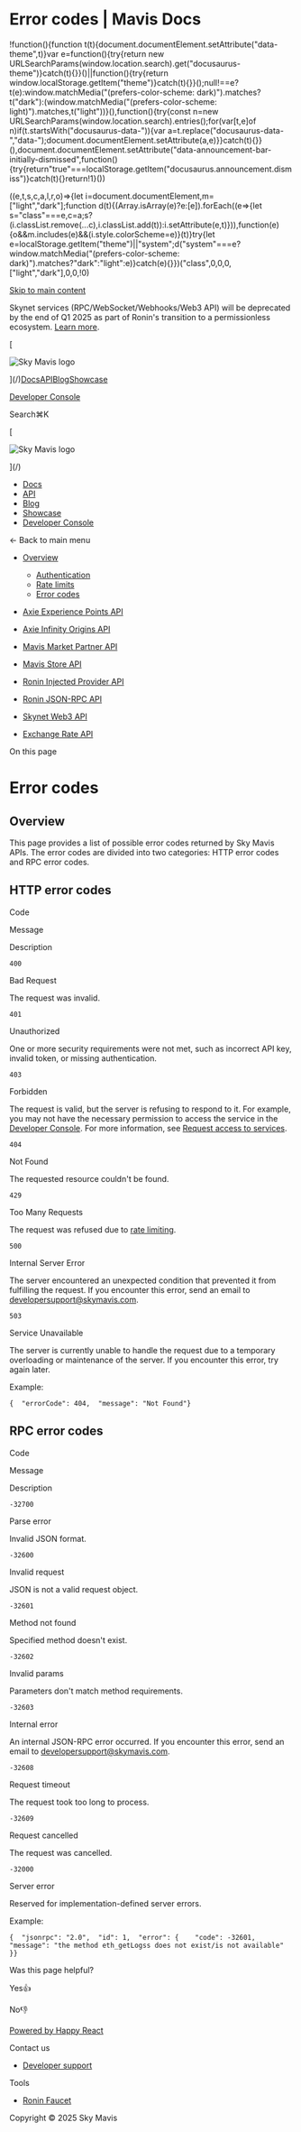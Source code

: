 # Error codes | Mavis Docs

!function(){function t(t){document.documentElement.setAttribute("data-theme",t)}var e=function(){try{return new URLSearchParams(window.location.search).get("docusaurus-theme")}catch(t){}}()||function(){try{return window.localStorage.getItem("theme")}catch(t){}}();null!==e?t(e):window.matchMedia("(prefers-color-scheme: dark)").matches?t("dark"):(window.matchMedia("(prefers-color-scheme: light)").matches,t("light"))}(),function(){try{const n=new URLSearchParams(window.location.search).entries();for(var\[t,e\]of n)if(t.startsWith("docusaurus-data-")){var a=t.replace("docusaurus-data-","data-");document.documentElement.setAttribute(a,e)}}catch(t){}}(),document.documentElement.setAttribute("data-announcement-bar-initially-dismissed",function(){try{return"true"===localStorage.getItem("docusaurus.announcement.dismiss")}catch(t){}return!1}())

((e,t,s,c,a,l,r,o)=>{let i=document.documentElement,m=\["light","dark"\];function d(t){(Array.isArray(e)?e:\[e\]).forEach((e=>{let s="class"===e,c=a;s?(i.classList.remove(...c),i.classList.add(t)):i.setAttribute(e,t)})),function(e){o&&m.includes(e)&&(i.style.colorScheme=e)}(t)}try{let e=localStorage.getItem("theme")||"system";d("system"===e?window.matchMedia("(prefers-color-scheme: dark)").matches?"dark":"light":e)}catch(e){}})("class",0,0,0,\["light","dark"\],0,0,!0)

[Skip to main content](#__docusaurus_skipToContent_fallback)

Skynet services (RPC/WebSocket/Webhooks/Web3 API) will be deprecated by the end of Q1 2025 as part of Ronin's transition to a permissionless ecosystem. [Learn more](/deprecation-notice).

[

![Sky Mavis logo](/img/logo-dark.png)

](/)[Docs](/)[API](/api)[Blog](/blog)[Showcase](/showcase)

[Developer Console](https://developers.skymavis.com/console/applications/)

Search⌘K

[

![Sky Mavis logo](/img/logo-dark.png)

](/)

-   [Docs](/)
-   [API](/api)
-   [Blog](/blog)
-   [Showcase](/showcase)
-   [Developer Console](https://developers.skymavis.com/console/applications/)

← Back to main menu

-   [Overview](/api)
    
    -   [Authentication](/api/authentication)
    -   [Rate limits](/api/rate-limits)
    -   [Error codes](/api/status-codes)
-   [Axie Experience Points API](/api/axp/axp-endpoints)
    
-   [Axie Infinity Origins API](/api/origins/origins-endpoints)
    
-   [Mavis Market Partner API](/api/mavis-market/mavis-market-partner-api)
    
-   [Mavis Store API](/api/mavis-store)
-   [Ronin Injected Provider API](/api/wallet/injected-provider)
-   [Ronin JSON-RPC API](/api/rpc/ronin-json-rpc)
    
-   [Skynet Web3 API](/api/web3/skynet-web-3-api)
    
-   [Exchange Rate API](/api/exchange-rate/skymavis-exchangerate-api)
    

On this page

# Error codes

## Overview[​](/api/status-codes#overview "Direct link to Overview")

This page provides a list of possible error codes returned by Sky Mavis APIs. The error codes are divided into two categories: HTTP error codes and RPC error codes.

## HTTP error codes[​](/api/status-codes#http-error-codes "Direct link to HTTP error codes")

Code

Message

Description

`400`

Bad Request

The request was invalid.

`401`

Unauthorized

One or more security requirements were not met, such as incorrect API key, invalid token, or missing authentication.

`403`

Forbidden

The request is valid, but the server is refusing to respond to it. For example, you may not have the necessary permission to access the service in the [Developer Console](https://developers.skymavis.com/console/applications/). For more information, see [Request access to services](/get-started#manage-permissions).

`404`

Not Found

The requested resource couldn't be found.

`429`

Too Many Requests

The request was refused due to [rate limiting](/api/rate-limits).

`500`

Internal Server Error

The server encountered an unexpected condition that prevented it from fulfilling the request. If you encounter this error, send an email to [developersupport@skymavis.com](mailto:developersupport@skymavis.com).

`503`

Service Unavailable

The server is currently unable to handle the request due to a temporary overloading or maintenance of the server. If you encounter this error, try again later.

Example:

```
{  "errorCode": 404,  "message": "Not Found"}
```

## RPC error codes[​](/api/status-codes#rpc-error-codes "Direct link to RPC error codes")

Code

Message

Description

`-32700`

Parse error

Invalid JSON format.

`-32600`

Invalid request

JSON is not a valid request object.

`-32601`

Method not found

Specified method doesn't exist.

`-32602`

Invalid params

Parameters don't match method requirements.

`-32603`

Internal error

An internal JSON-RPC error occurred. If you encounter this error, send an email to [developersupport@skymavis.com](mailto:developersupport@skymavis.com).

`-32608`

Request timeout

The request took too long to process.

`-32609`

Request cancelled

The request was cancelled.

`-32000`

Server error

Reserved for implementation-defined server errors.

Example:

```
{  "jsonrpc": "2.0",  "id": 1,  "error": {    "code": -32601,    "message": "the method eth_getLogss does not exist/is not available"  }}
```

Was this page helpful?

Yes👍

No👎

[Powered by Happy React](https://happyreact.com/?utm_source=https://docs.skymavis.com&utm_medium=widget&utm_campaign=footer)

Contact us

-   [Developer support](mailto:developersupport@skymavis.com)

Tools

-   [Ronin Faucet](https://faucet.roninchain.com/)

Copyright © 2025 Sky Mavis